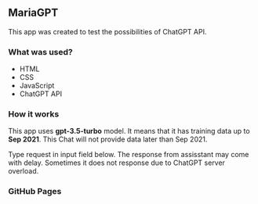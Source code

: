 ## MariaGPT
This app was created to test the possibilities of ChatGPT API.

### What was used?
<ul>
    <li>HTML</li>
    <li>CSS</li>
    <li>JavaScript</li>
    <li>ChatGPT API</li>
</ul>

### How it works
<p>
    This app uses <b>gpt-3.5-turbo</b> model. It means that it has training data up to <b>Sep 2021</b>. This Chat will not provide data later than Sep 2021.
</p>
<p>
    Type request in input field below. The response from assisstant may come with delay. 
    Sometimes it does not response due to ChatGPT server overload.
</p>

### GitHub Pages